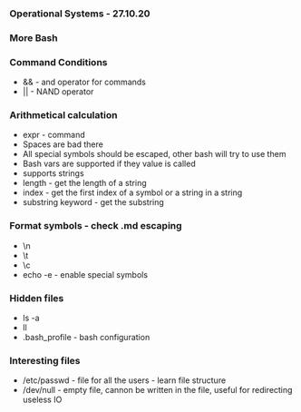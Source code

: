 ### Operational Systems - 27.10.20

### More Bash

### Command Conditions
* && - and operator for commands
* || - NAND operator

### Arithmetical calculation
* expr - command
* Spaces are bad there
* All special symbols should be escaped, other bash will try to use them
* Bash vars are supported if they value is called
* supports strings
* length - get the length of a string
* index - get the first index of a symbol or a string in a string
* substring keyword - get the substring

### Format symbols - check .md escaping
* \n
* \t
* \c
* echo -e - enable special symbols

### Hidden files
* ls -a
* ll
* .bash_profile - bash configuration

### Interesting files
* /etc/passwd - file for all the users - learn file structure
* /dev/null - empty file, cannon be written in the file, useful for redirecting
useless IO 